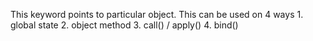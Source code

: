 This keyword points to particular object.
This can be used on 4 ways
    1. global state
    2. object method
    3. call() / apply()
    4. bind()

